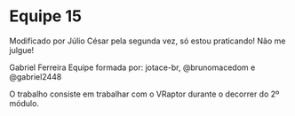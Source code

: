 # Equipe 15

Modificado por Júlio César pela segunda vez, só estou praticando! Não me julgue!


Gabriel Ferreira
Equipe formada por: jotace-br, @brunomacedom e @gabriel2448

O trabalho consiste em trabalhar com o VRaptor durante o decorrer do 2º módulo.


